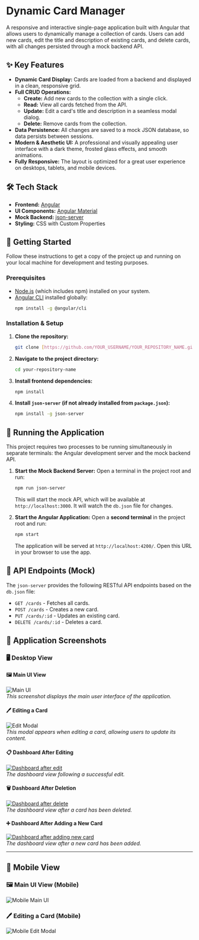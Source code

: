 # Dynamic Card Manager

A responsive and interactive single-page application built with Angular that allows users to dynamically manage a collection of cards. Users can add new cards, edit the title and description of existing cards, and delete cards, with all changes persisted through a mock backend API.

<!-- You can replace this with a real screenshot or GIF of your app -->

## ✨ Key Features

* **Dynamic Card Display:** Cards are loaded from a backend and displayed in a clean, responsive grid.
* **Full CRUD Operations:**
    * **Create:** Add new cards to the collection with a single click.
    * **Read:** View all cards fetched from the API.
    * **Update:** Edit a card's title and description in a seamless modal dialog.
    * **Delete:** Remove cards from the collection.
* **Data Persistence:** All changes are saved to a mock JSON database, so data persists between sessions.
* **Modern & Aesthetic UI:** A professional and visually appealing user interface with a dark theme, frosted glass effects, and smooth animations.
* **Fully Responsive:** The layout is optimized for a great user experience on desktops, tablets, and mobile devices.

## 🛠️ Tech Stack

* **Frontend:** [Angular](https://angular.io/)
* **UI Components:** [Angular Material](https://material.angular.io/)
* **Mock Backend:** [json-server](https://github.com/typicode/json-server)
* **Styling:** CSS with Custom Properties

## 🚀 Getting Started

Follow these instructions to get a copy of the project up and running on your local machine for development and testing purposes.

### Prerequisites

* [Node.js](https://nodejs.org/) (which includes npm) installed on your system.
* [Angular CLI](https://angular.io/cli) installed globally:
    ```sh
    npm install -g @angular/cli
    ```

### Installation & Setup

1.  **Clone the repository:**
    ```sh
    git clone [https://github.com/YOUR_USERNAME/YOUR_REPOSITORY_NAME.git](https://github.com/YOUR_USERNAME/YOUR_REPOSITORY_NAME.git)
    ```
2.  **Navigate to the project directory:**
    ```sh
    cd your-repository-name
    ```
3.  **Install frontend dependencies:**
    ```sh
    npm install
    ```
4.  **Install `json-server` (if not already installed from `package.json`):**
    ```sh
    npm install -g json-server
    ```

## 🏃 Running the Application

This project requires two processes to be running simultaneously in separate terminals: the Angular development server and the mock backend API.

1.  **Start the Mock Backend Server:**
    Open a terminal in the project root and run:
    ```sh
    npm run json-server
    ```
    This will start the mock API, which will be available at `http://localhost:3000`. It will watch the `db.json` file for changes.

2.  **Start the Angular Application:**
    Open a **second terminal** in the project root and run:
    ```sh
    npm start
    ```
    The application will be served at `http://localhost:4200/`. Open this URL in your browser to use the app.

## 📝 API Endpoints (Mock)

The `json-server` provides the following RESTful API endpoints based on the `db.json` file:

* `GET /cards` - Fetches all cards.
* `POST /cards` - Creates a new card.
* `PUT /cards/:id` - Updates an existing card.
* `DELETE /cards/:id` - Deletes a card.


## 📸 Application Screenshots

### 🖥️ Desktop View

#### 🖼️ Main UI View  
![Main UI](https://i.ibb.co/b5ppHHS1/Screenshot-62.png)  
*This screenshot displays the main user interface of the application.*

#### 🖊️ Editing a Card  
![Edit Modal](https://i.ibb.co/5hPQjzKD/Screenshot-63.png)  
*This modal appears when editing a card, allowing users to update its content.*

#### 📋 Dashboard After Editing  
[![Dashboard after edit](https://i.ibb.co/j9QjjMDC/Screenshot-64.png)](https://i.ibb.co/j9QjjMDC/Screenshot-64.png)  
*The dashboard view following a successful edit.*

#### 🗑️ Dashboard After Deletion  
[![Dashboard after delete](https://i.ibb.co/W43174Zt/Screenshot-65.png)](https://i.ibb.co/W43174Zt/Screenshot-65.png)  
*The dashboard view after a card has been deleted.*

#### ➕ Dashboard After Adding a New Card  
[![Dashboard after adding new card](https://i.ibb.co/wF1ny97Y/Screenshot-66.png)](https://i.ibb.co/wF1ny97Y/Screenshot-66.png)  
*The dashboard view after a new card has been added.*


---

## 📱 Mobile View

### 🖼️ Main UI View (Mobile)
![Mobile Main UI](https://i.ibb.co/RLwmkYT/Screenshot-2025-07-24-025131.png)

### 🖊️ Editing a Card (Mobile)
![Mobile Edit Modal](https://i.ibb.co/1G3WJC4K/Screenshot-2025-07-24-025146.png)

